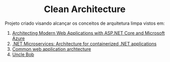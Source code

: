 <h1 align="center">Clean Architecture</h1>
<p align="left">
Projeto criado visando alcançar os conceitos de arquitetura limpa vistos em:
</p>

<ol>
  <li>
    <a href="https://aka.ms/webappebook" target="_blank">
      Architecting Modern Web Applications with ASP.NET Core and Microsoft Azure
    </a>
  </li>
  <li>
    <a href="https://aka.ms/MicroservicesEbook" target="_blank">
      .NET Microservices: Architecture for containerized .NET applications
    </a>
  </li>  
  <li>
    <a href="https://docs.microsoft.com/en-us/dotnet/architecture/modern-web-apps-azure/common-web-application-architectures" target="_blank">
      Common web application archtecture
    </a>  
  </li>
  <li>
    <a href="https://blog.cleancoder.com/uncle-bob/2012/08/13/the-clean-architecture.html" target="_blank">
      Uncle Bob
    </a>  
  </li>
</ol>
